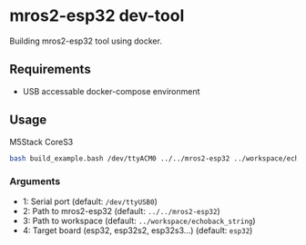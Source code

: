# mros2-esp32 dev-tool

Building mros2-esp32 tool using docker.




## Requirements

- USB accessable docker-compose environment



## Usage

M5Stack CoreS3

```bash
bash build_example.bash /dev/ttyACM0 ../../mros2-esp32 ../workspace/echoback_string esp32s3
```


### Arguments

- 1: Serial port (default: `/dev/ttyUSB0`)
- 2: Path to mros2-esp32 (default: `../../mros2-esp32`)
- 3: Path to workspace (default: `../workspace/echoback_string`)
- 4: Target board (esp32, esp32s2, esp32s3...) (default: `esp32`)

